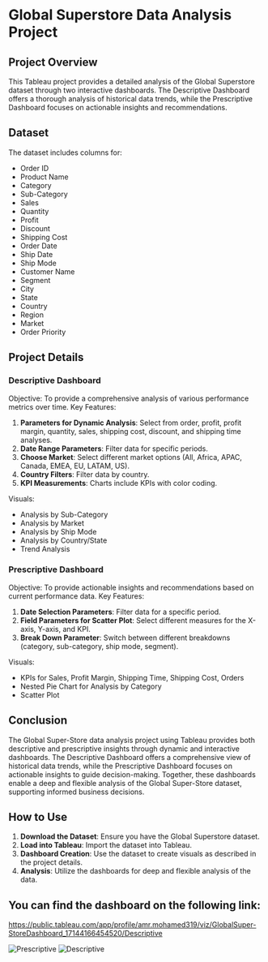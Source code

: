 # Global Superstore Data Analysis Project

## Project Overview

This Tableau project provides a detailed analysis of the Global Superstore dataset through two interactive dashboards. The Descriptive Dashboard offers a thorough analysis of historical data trends, while the Prescriptive Dashboard focuses on actionable insights and recommendations.

## Dataset

The dataset includes columns for:
- Order ID
- Product Name
- Category
- Sub-Category
- Sales
- Quantity
- Profit
- Discount
- Shipping Cost
- Order Date
- Ship Date
- Ship Mode
- Customer Name
- Segment
- City
- State
- Country
- Region
- Market
- Order Priority

## Project Details

### Descriptive Dashboard
Objective: To provide a comprehensive analysis of various performance metrics over time.
Key Features:
1. **Parameters for Dynamic Analysis**: Select from order, profit, profit margin, quantity, sales, shipping cost, discount, and shipping time analyses.
2. **Date Range Parameters**: Filter data for specific periods.
3. **Choose Market**: Select different market options (All, Africa, APAC, Canada, EMEA, EU, LATAM, US).
4. **Country Filters**: Filter data by country.
5. **KPI Measurements**: Charts include KPIs with color coding.

Visuals:
- Analysis by Sub-Category
- Analysis by Market
- Analysis by Ship Mode
- Analysis by Country/State
- Trend Analysis

### Prescriptive Dashboard
Objective: To provide actionable insights and recommendations based on current performance data.
Key Features:
1. **Date Selection Parameters**: Filter data for a specific period.
2. **Field Parameters for Scatter Plot**: Select different measures for the X-axis, Y-axis, and KPI.
3. **Break Down Parameter**: Switch between different breakdowns (category, sub-category, ship mode, segment).

Visuals:
- KPIs for Sales, Profit Margin, Shipping Time, Shipping Cost, Orders
- Nested Pie Chart for Analysis by Category
- Scatter Plot

## Conclusion

The Global Super-Store data analysis project using Tableau provides both descriptive and prescriptive insights through dynamic and interactive dashboards. The Descriptive Dashboard offers a comprehensive view of historical data trends, while the Prescriptive Dashboard focuses on actionable insights to guide decision-making. Together, these dashboards enable a deep and flexible analysis of the Global Super-Store dataset, supporting informed business decisions.

## How to Use

1. **Download the Dataset**: Ensure you have the Global Superstore dataset.
2. **Load into Tableau**: Import the dataset into Tableau.
3. **Dashboard Creation**: Use the dataset to create visuals as described in the project details.
4. **Analysis**: Utilize the dashboards for deep and flexible analysis of the data.

## You can find the dashboard on the following link:
https://public.tableau.com/app/profile/amr.mohamed319/viz/GlobalSuper-StoreDashboard_17144166454520/Descriptive

![Prescriptive](https://github.com/user-attachments/assets/6e7a0ee0-dbfd-4f7c-8f9d-3053cff3957c)
![Descriptive](https://github.com/user-attachments/assets/0dadc38b-78b1-4634-9693-7c08d998eeca)

